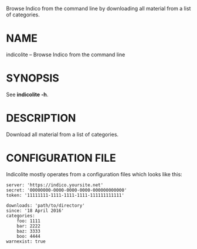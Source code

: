 Browse Indico from the command line by downloading all material from a list
of categories.

# NAME

indicolite – Browse Indico from the command line

# SYNOPSIS

See **indicolite -h**.

# DESCRIPTION

Download all material from a list of categories.

# CONFIGURATION FILE

Indicolite mostly operates from a configuration files which looks like this:

```
server: 'https://indico.yoursite.net'
secret: '00000000-0000-0000-0000-000000000000'
token: '11111111-1111-1111-1111-111111111111'

downloads: 'path/to/directory'
since: '18 April 2016'
categories:
    foo: 1111
    bar: 2222
    baz: 3333
    boo: 4444
warnexist: true
```

